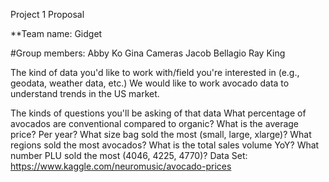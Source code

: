 Project 1 Proposal

**Team name: Gidget

#Group members:
Abby Ko
Gina Cameras
Jacob Bellagio
Ray King


The kind of data you'd like to work with/field you're interested in (e.g., geodata, weather data, etc.)
We would like to work avocado data to understand trends in the US market.


The kinds of questions you'll be asking of that data
What percentage of avocados are conventional compared to organic?
What is the average price? Per year?
What size bag sold the most (small, large, xlarge)?
What regions sold the most avocados?
What is the total sales volume YoY?
What number PLU sold the most (4046, 4225, 4770)?
Data Set: https://www.kaggle.com/neuromusic/avocado-prices
